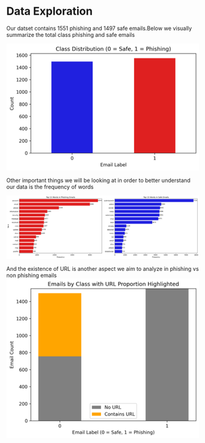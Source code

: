 # Data Exploration

Our datset contains 1551 phishing and 1497 safe emails.Below we visually summarize the total class phishing and safe emails

![Class Distribution](class_distribution.png)

Other important things we will be looking at in order to better understand our data is the frequency of words

![Frequent Words](top_words.png)

And the existence of URL is another aspect we aim to analyze in phishing vs non phishing emails
![URL_Existence](url_proportion.png)
